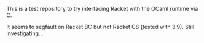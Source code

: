 This is a test repository to try interfacing Racket with the OCaml runtime via C.

It seems to segfault on Racket BC but not Racket CS (tested with 3.9).  Still investigating...
